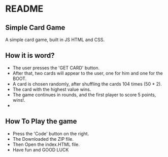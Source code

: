 # README
## Simple Card Game

A simple card game, built in JS HTML and CSS.

## How it is word?

- The user presses the 'GET CARD' button.
- After that, two cards will appear to the user, one for him and one for the BOOT.
- A card is chosen randomly, after shuffling the cards 104 times (50 * 2).
- The card with the highest value wins.
- The game continues in rounds, and the first player to score 5 points, wins!.
- 


## How To Play the game

- Press the 'Code' button on the right.
- The Downloaded the ZIP file.
- Then Open the index.HTML file.
- Have fun and GOOD LUCK
